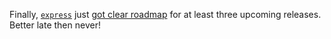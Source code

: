 Finally, <a href="https://expressjs.com" target="_blank">`express`</a> just <a href="https://github.com/expressjs/discussions/issues/160" target="_blank">got clear roadmap</a> for at least three upcoming releases. Better late then never!
